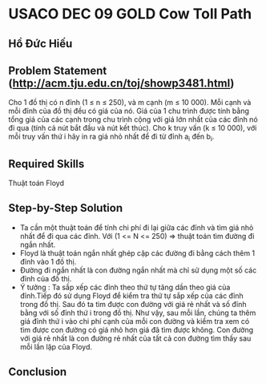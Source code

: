 # USACO DEC 09 GOLD Cow Toll Path
## Hồ Đức Hiếu

## Problem Statement (http://acm.tju.edu.cn/toj/showp3481.html)
Cho 1 đồ thị có n đỉnh (1 &le; n &le; 250), và m cạnh (m &le; 10 000). Mỗi cạnh và mỗi đỉnh của đồ thị đều có giá của nó. Giá của 1 chu trình được tính bằng tổng giá của các cạnh trong chu trình cộng với giá lớn nhất của các đỉnh nó đi qua (tính cả nút bắt đầu và nút kết thúc). Cho k truy vấn (k &le; 10 000), với mỗi truy vấn thứ i hãy in ra giá nhỏ nhất để đi từ đỉnh a<sub>i</sub> đến b<sub>i</sub>.
## Required Skills
  Thuật toán Floyd 

## Step-by-Step Solution
  * Ta cần một thuật toán để tính chi phí đi lại giữa các đỉnh và tìm giá nhỏ nhất để đi qua các đỉnh. Với (1 <= N <= 250) => thuật toán tìm đường đi ngắn nhất.
  * Floyd là thuật toán ngắn nhất ghép cặp các đường đi bằng cách thêm 1 đỉnh vào 1 đồ thị.
  * Đường đi ngắn nhất là con đường ngắn nhất mà chỉ sử dụng một số các đỉnh của đồ thị.
  * Ý tưởng : 
  Ta sắp xếp các đỉnh theo thứ tự tăng dần theo giá của đỉnh.Tiếp đó sử dụng Floyd để kiểm tra thứ tự sắp xếp của các đỉnh trong đồ thị. Sau đó ta tìm được con đường với giá rẻ nhất và số đỉnh bằng với số đỉnh thứ i trong đồ thị. Như vậy, sau mỗi lần, chúng ta thêm giá đỉnh thứ i vào chi phí cạnh của mỗi con đường và kiểm tra xem có tìm được con đường có giá nhỏ hơn giá đã tìm được không. Con đường với giá rẻ nhất là con đường rẻ nhất của tất cả con đường tìm thấy sau mỗi lần lặp của Floyd.

## Conclusion
